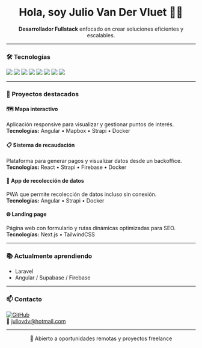 <h1 align="center">Hola, soy Julio Van Der Vluet 👨‍💻</h1>

<p align="center">
  <strong>Desarrollador Fullstack</strong> enfocado en crear soluciones eficientes y escalables.
</p>

---

### 🛠️ Tecnologías

<p align="left">
  <img src="https://img.shields.io/badge/Angular-DD0031?style=flat-square&logo=angular&logoColor=white" />
  <img src="https://img.shields.io/badge/React-61DAFB?style=flat-square&logo=react&logoColor=black" />
  <img src="https://img.shields.io/badge/Next.js-000?style=flat-square&logo=next.js&logoColor=white" />
  <img src="https://img.shields.io/badge/Strapi-2E7EEA?style=flat-square&logo=strapi&logoColor=white" />
  <img src="https://img.shields.io/badge/Docker-2496ED?style=flat-square&logo=docker&logoColor=white" />
  <img src="https://img.shields.io/badge/PostgreSQL-336791?style=flat-square&logo=postgresql&logoColor=white" />
  <img src="https://img.shields.io/badge/Firebase-FFCA28?style=flat-square&logo=firebase&logoColor=black" />
  <img src="https://img.shields.io/badge/Linux-FCC624?style=flat-square&logo=linux&logoColor=black" />
</p>

---

### 🚀 Proyectos destacados

#### 🗺️ Mapa interactivo  
Aplicación responsive para visualizar y gestionar puntos de interés.  
**Tecnologías:** Angular • Mapbox • Strapi • Docker

#### 📋 Sistema de recaudación  
Plataforma para generar pagos y visualizar datos desde un backoffice.  
**Tecnologías:** React • Strapi • Firebase • Docker

#### 🧪 App de recolección de datos  
PWA que permite recolección de datos incluso sin conexión.  
**Tecnologías:** Angular • Strapi • Docker

#### 🌐 Landing page  
Página web con formulario y rutas dinámicas optimizadas para SEO.  
**Tecnologías:** Next.js • TailwindCSS

---

### 📚 Actualmente aprendiendo
- Laravel 
- Angular / Supabase / Firebase

---

### 📫 Contacto

[![GitHub](https://img.shields.io/badge/GitHub-%40juliovdv-181717?style=flat-square&logo=github)](https://github.com/juliovdv)  
📧 juliovdv@hotmail.com  

---

<p align="center">💼 Abierto a oportunidades remotas y proyectos freelance</p>
